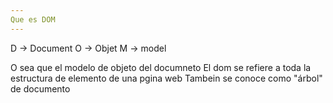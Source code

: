 ```yaml
---
Que es DOM
---
```

D -> Document
O -> Objet
M -> model


O sea que el modelo de objeto del documneto 
El dom se refiere a toda la estructura de elemento de una pgina web 
Tambein se  conoce como "árbol" de documento 
